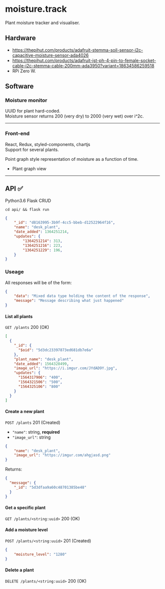 # moisture.track

Plant moisture tracker and visualiser.

## Hardware

* https://thepihut.com/products/adafruit-stemma-soil-sensor-i2c-capacitive-moisture-sensor-ada4026
* https://thepihut.com/products/adafruit-jst-ph-4-pin-to-female-socket-cable-i2c-stemma-cable-200mm-ada3950?variant=18634586259518
* RPi Zero W.

## Software

### Moisture monitor

UUID for plant hard-coded.  
Moisture sensor returns 200 (very dry) to 2000 (very wet) over i^2c.

---

### Front-end

React, Redux, styled-components, chartjs  
Support for several plants.

Point graph style representation of moisture as a function of time.

* Plant graph view

---

## API ✅

Python3.6 Flask CRUD

`cd api/ && flask run`

```json
{
	"_id": "d8163995-3b9f-4cc5-bbeb-d12522964f16",
	"name": "desk_plant",
	"date_added": 1364251214,
	"updates": {
		"1364251214": 313,
		"1364251216": 223,
		"1364251229": 196,
	}
}
```

### Useage

All responses will be of the form:

```json
{
	"data": "Mixed data type holding the content of the response",
	"message": "Message describing what just happened"
}
```

#### List all plants

`GET /plants` 200 (OK)

```json
[
  {
    "_id": {
      "$oid": "5d3dc23397873ed681db7e6a"
    },
    "plant_name": "desk_plant",
    "date_added": 1564328499,
    "image_url": "https://i.imgur.com/JYdAD9Y.jpg",
    "updates": {
      "1564317906": "400",
      "1564321506": "500",
      "1564325106": "800"
    }
  }
]
```

#### Create a new plant

`POST /plants` 201 (Created)

* `"name"`: string, **required**
* `"image_url"`: string


```json
{
	"name": "desk_plant",
	"image_url": "https://imgur.com/ahgjasd.png"
}
```

Returns:

```json
{
  "message": {
    "_id": "5d3dfaa9a60c48701385be48"
  }
}
```


#### Get a specific plant

`GET /plants/<string:uuid>` 200 (OK)

#### Add a moisture level

`POST /plants/<string:uuid>` 201 (Created)

```json
{
	"moisture_level": "1280"
}
```

#### Delete a plant

`DELETE /plants/<string:uuid>` 200 (OK)
